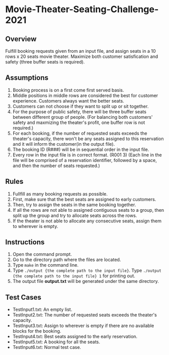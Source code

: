 # Movie-Theater-Seating-Challenge-2021

## Overview
Fulfill booking requests given from an input file, and assign seats in a 10 rows x 20 seats movie theater.
Maximize both customer satisfication and safety (three buffer seats is required).

## Assumptions
1. Booking process is on a first come first served basis.
2. Middle positions in middle rows are considered the best for customer experience. Customers always want the better seats.
3. Customers can not choose if they want to split up or sit together.
4. For the purpose of public safety, there will be three buffer seats between different group of people.
(For balancing both customers' safety and maxmizing the theater's profit, one buffer row is not required.)
5. For each booking, if the number of requested seats exceeds the theater's capacity, 
there won't be any seats assigned to this reservation and it will inform the customer(in the output file).
6. The booking ID (R###) will be in sequential order in the input file.
7. Every row in the input file is in correct format. (R001 3)
(Each line in the file will be comprised of a reservation identifier, followed by a space, and then the number of seats requested.)

## Rules
1. Fullfill as many booking requests as possible.
2. First, make sure that the best seats are assigned to early customers.
3. Then, try to assign the seats in the same booking together.
4. If all the rows are not able to assigned contiguous seats to a group,
then split up the group and try to allocate seats across the rows.
5. If the theater is not able to allocate any consecutive seats, assign them to wherever is empty.

## Instructions
1. Open the command prompt.
2. Go to the directory path where the files are located.
3. Type `make` in the command line.
4. Type `./output {the complete path to the input file}`. 
Type `./output {the complete path to the input file} 1` for printing out.
5. The output file **output.txt** will be generated under the same directory.


## Test Cases
* TestInput1.txt: An empty list.
* TestInput2.txt: The number of requested  seats exceeds the theater's capacity.
* TestInput3.txt: Assign to wherever is empty if there are no available blocks for the booking.
* TestInput4.txt: Best seats assigned to the early reservation.
* TestInput5.txt: A booking for all the seats.
* TestInput6.txt: Normal test case.
